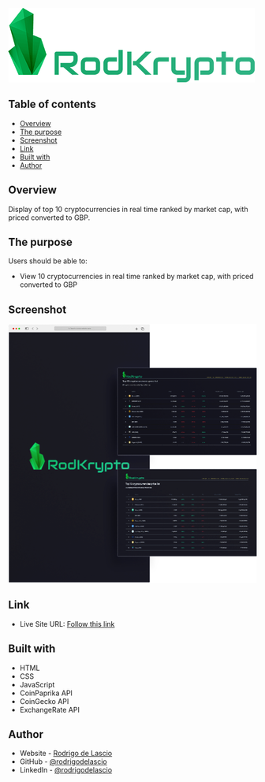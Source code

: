 ![](./images/rodKryptoGreen.png)

## Table of contents

- [Overview](#overview)
- [The purpose](#the-purpose)
- [Screenshot](#screenshot)
- [Link](#links)
- [Built with](#built-with)
- [Author](#author)

## Overview

Display of top 10 cryptocurrencies in real time ranked by market cap, with priced converted to GBP.

## The purpose

Users should be able to:

- View 10 cryptocurrencies in real time ranked by market cap, with priced converted to GBP

## Screenshot

![](./images/rodKryptoShowcase.png)

## Link

- Live Site URL: [Follow this link](https://rodrigodelascio.github.io/RodKrypto/)

## Built with

- HTML
- CSS
- JavaScript
- CoinPaprika API
- CoinGecko API
- ExchangeRate API

## Author

- Website - [Rodrigo de Lascio](https://rodrigodelascio.co.uk/)
- GitHub - [@rodrigodelascio](https://github.com/rodrigodelascio)
- LinkedIn - [@rodrigodelascio](https://www.linkedin.com/in/rodrigo-de-lascio/)

